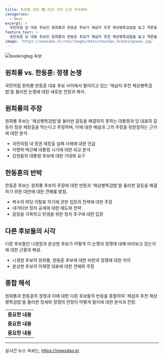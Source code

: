 ```yaml
---
title: 특검법 설전 韓·元의 국민 눈살 자숙해야
categories:
  - News
excerpt: >
  국민의힘 당 대표 후보인 원희룡과 한동훈 후보가 제삼자 추천 채상병특검법을 놓고 격론을 벌였다. 원 후보는 대통령과 당 대표의 갈등이 정권을 잃게 한 사례를 언급하며 한 후보의 채상병특검법 주장을 비판했다. 한 후보는 갈등 구도를 비판하며 미래 비전에 초점을 맞추는 것이 중요하다고 주장했다. 윤상현 후보는 이재명 대표를 겨냥해 성찰의 시간이 필요하다고 언급했다.
feature_text: >
  국민의힘 당 대표 후보인 원희룡과 한동훈 후보가 제삼자 추천 채상병특검법을 놓고 격론을 벌였다. 원 후보는 대통령과 당 대표의 갈등이 정권을 잃게 한 사례를 언급하며 한 후보의 채상병특검법 주장을 비판했다. 한 후보는 갈등 구도를 비판하며 미래 비전에 초점을 맞추는 것이 중요하다고 주장했다. 윤상현 후보는 이재명 대표를 겨냥해 성찰의 시간이 필요하다고 언급했다.
image: 'https://newsdao.kr/res/images/meta/newsdao_breakingnews.jpg'
---
```


<p><img src="https://newsdao.kr/res/images/meta/newsdao_breakingnews.jpg" alt="bookingtag 속보" /></p>

<h2 data-ke-size="size26">원희룡 vs. 한동훈: 정쟁 논쟁</h2>

<p data-ke-size="size16">국민의힘 원희룡·한동훈 대표 후보 사이에서 벌어지고 있는 '제삼자 추천 채상병특검법'을 둘러싼 논쟁에 대한 새로운 전망과 해석.</p>

<h2 data-ke-size="size24">원희룡의 주장</h2>

<p data-ke-size="size16">원희룡 후보는 '채상병특검법'을 둘러싼 갈등을 해결하지 못하는 대통령과 당 대표의 갈등이 정권 재창출을 막는다고 주장하며, 이에 대한 해설과 그의 주장을 뒷받침하는 근거에 대한 분석.</p>

<ul>
  <li>국민의힘 내 정권 재창출 실패 사례에 대한 언급</li>
  <li>이명박·박근혜 대통령 시기에 대한 비교 분석</li>
  <li>당원들의 대통령 후보에 대한 기대와 요구</li>
</ul>

<h2 data-ke-size="size24">한동훈의 반박</h2>

<p data-ke-size="size16">한동훈 후보는 원희룡 후보의 주장에 대한 반론과 '채상병특검법'을 둘러싼 갈등을 해결하기 위한 대안에 대한 견해를 밝힘.</p>

<ul>
  <li>복수의 여당 이탈표 막기에 관한 입장과 전략에 대한 주장</li>
  <li>네거티브 정치 공세에 대한 태도와 전략</li>
  <li>갈등을 극복하고 민생을 위한 정치 추구에 대한 입장</li>
</ul>

<h2 data-ke-size="size24">다른 후보들의 시각</h2>

<p data-ke-size="size16">다른 후보들인 나경원과 윤상현 후보가 어떻게 이 논쟁과 정쟁에 대해 바라보고 있는지에 대한 근황과 해설.</p>

<ul>
  <li>나경원 후보의 원희룡, 한동훈 후보에 대한 비판과 정쟁에 대한 저지</li>
  <li>윤상현 후보의 이재명 대표에 대한 견해와 주장</li>
</ul>

<h2 data-ke-size="size24">종합 해석</h2>

<p data-ke-size="size16">원희룡과 한동훈의 정쟁과 이에 대한 다른 후보들의 반응을 종합하여 '제삼자 추천 채상병특검법'을 둘러싼 정세와 정쟁의 전망이 어떻게 될지에 대한 분석과 전망.</p>

<table>
  <tr>
    <td style="text-align: center; height: 17px;"><b>중요한 내용</b></td>
  </tr>
  <tr>
    <td style="text-align: center; height: 17px;"><b>중요한 내용</b></td>
  </tr>
  <tr>
    <td style="text-align: center; height: 17px;"><b>중요한 내용</b></td>
  </tr>
</table>

<hr>
실시간 뉴스 속보는, <a href="https://newsdao.kr" rel="dofollow">https://newsdao.kr</a>


